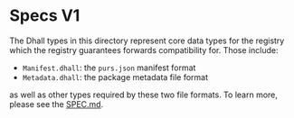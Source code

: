 # Specs V1

The Dhall types in this directory represent core data types for the registry which the registry guarantees forwards compatibility for. Those include:

- `Manifest.dhall`: the `purs.json` manifest format
- `Metadata.dhall`: the package metadata file format

as well as other types required by these two file formats. To learn more, please see the [SPEC.md](../../SPEC.md).
